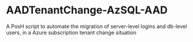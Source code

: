 # AADTenantChange-AzSQL-AAD
A PosH script to automate the migration of server-level logins and db-level users, in a Azure subscription tenant change situation

